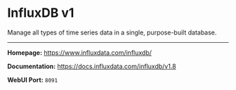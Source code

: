 # InfluxDB v1

Manage all types of time series data in a single, purpose-built database.

---

**Homepage:** https://www.influxdata.com/influxdb/

**Documentation:** https://docs.influxdata.com/influxdb/v1.8

**WebUI Port:** `8091`
